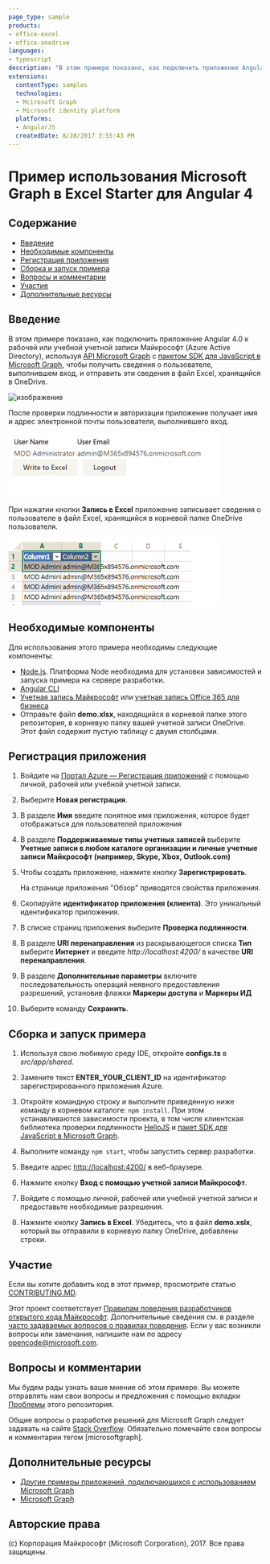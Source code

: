 ```yaml
---
page_type: sample
products:
- office-excel
- office-onedrive
languages:
- typescript
description: "В этом примере показано, как подключить приложение Angular 4.0 к рабочей или учебной учетной записи Майкрософт, используя API Microsoft Graph"
extensions:
  contentType: samples 
  technologies:
  - Mcirosoft Graph
  - Microsoft identity platform
  platforms:
  - AngularJS
  createdDate: 8/28/2017 3:55:43 PM
---
```

# Пример использования Microsoft Graph в Excel Starter для Angular 4

## Содержание

* [Введение](#introduction)
* [Необходимые компоненты](#prerequisites)
* [Регистрация приложения](#register-the-application)
* [Сборка и запуск примера](#build-and-run-the-sample)
* [Вопросы и комментарии](#questions-and-comments)
* [Участие](#contributing)
* [Дополнительные ресурсы](#additional-resources)

## Введение

В этом примере показано, как подключить приложение Angular 4.0 к рабочей или учебной учетной записи Майкрософт (Azure Active Directory), используя [API Microsoft Graph](https://developer.microsoft.com/en-us/graph/) с [пакетом SDK для JavaScript в Microsoft Graph](https://github.com/microsoftgraph/msgraph-sdk-javascript), чтобы получить сведения о пользователе, выполнившем вход, и отправить эти сведения в файл Excel, хранящийся в OneDrive.

![изображение](https://user-images.githubusercontent.com/3375461/28985978-e5d3ea26-7919-11e7-8a69-a52bccd3f46b.png)

После проверки подлинности и авторизации приложение получает имя и адрес электронной почты пользователя, выполнившего вход.

![изображение](readme-images/Angular4ScreenShot.png)

При нажатии кнопки **Запись в Excel** приложение записывает сведения о пользователе в файл Excel, хранящийся в корневой папке OneDrive пользователя.

![изображение](readme-images/ExcelScreenShot.png)

## Необходимые компоненты

Для использования этого примера необходимы следующие компоненты:
* [Node.js](https://nodejs.org/). Платформа Node необходима для установки зависимостей и запуска примера на сервере разработки.
* [Angular CLI](https://github.com/angular/angular-cli)
* [Учетная запись Майкрософт](https://www.outlook.com) или [учетная запись Office 365 для бизнеса](https://msdn.microsoft.com/en-us/office/office365/howto/setup-development-environment#bk_Office365Account) 
* Отправьте файл **demo.xlsx**, находящийся в корневой папке этого репозитория, в корневую папку вашей учетной записи OneDrive. Этот файл содержит пустую таблицу с двумя столбцами.

## Регистрация приложения

1. Войдите на [Портал Azure — Регистрация приложений](https://go.microsoft.com/fwlink/?linkid=2083908) с помощью личной, рабочей или учебной учетной записи.

2. Выберите **Новая регистрация**.

3. В разделе **Имя** введите понятное имя приложения, которое будет отображаться для пользователей приложения

1. В разделе **Поддерживаемые типы учетных записей** выберите **Учетные записи в любом каталоге организации и личные учетные записи Майкрософт (например, Skype, Xbox, Outlook.com)**  

1. Чтобы создать приложение, нажмите кнопку **Зарегистрировать**. 
	
   На странице приложения "Обзор" приводятся свойства приложения.

4. Скопируйте **идентификатор приложения (клиента)**. Это уникальный идентификатор приложения. 

5. В списке страниц приложения выберите **Проверка подлинности**.

6. В разделе **URI перенаправления** из раскрывающегося списка **Тип** выберите **Интернет** и введите *http://localhost:4200/* в качестве **URI перенаправления**. 

1. В разделе **Дополнительные параметры** включите последовательность операций неявного предоставления разрешений, установив флажки **Маркеры доступа** и **Маркеры ИД** 

8. Выберите команду **Сохранить**.

## Сборка и запуск примера

1. Используя свою любимую среду IDE, откройте **configs.ts** в *src/app/shared*.

2. Замените текст **ENTER_YOUR_CLIENT_ID** на идентификатор зарегистрированного приложения Azure.

3. Откройте командную строку и выполните приведенную ниже команду в корневом каталоге: `npm install`. При этом устанавливаются зависимости проекта, в том числе клиентская библиотека проверки подлинности [HelloJS](http://adodson.com/hello.js/) и [пакет SDK для JavaScript в Microsoft Graph](https://github.com/microsoftgraph/msgraph-sdk-javascript).
  
4. Выполните команду `npm start`, чтобы запустить сервер разработки.

5. Введите адрес [http://localhost:4200/](http://localhost:4200/) в веб-браузере.

6. Нажмите кнопку **Вход с помощью учетной записи Майкрософт**.

7. Войдите с помощью личной, рабочей или учебной учетной записи и предоставьте необходимые разрешения.

8. Нажмите кнопку **Запись в Excel**. Убедитесь, что в файл **demo.xslx**, который вы отправили в корневую папку OneDrive, добавлены строки.


## Участие

Если вы хотите добавить код в этот пример, просмотрите статью [CONTRIBUTING.MD](/CONTRIBUTING.md).

Этот проект соответствует [Правилам поведения разработчиков открытого кода Майкрософт](https://opensource.microsoft.com/codeofconduct/). Дополнительные сведения см. в разделе [часто задаваемых вопросов о правилах поведения](https://opensource.microsoft.com/codeofconduct/faq/). Если у вас возникли вопросы или замечания, напишите нам по адресу [opencode@microsoft.com](mailto:opencode@microsoft.com).

## Вопросы и комментарии

Мы будем рады узнать ваше мнение об этом примере. Вы можете отправлять нам свои вопросы и предложения с помощью вкладки [Проблемы](https://github.com/microsoftgraph/angular-excelstarter-sample/issues) этого репозитория.

Общие вопросы о разработке решений для Microsoft Graph следует задавать на сайте [Stack Overflow](https://stackoverflow.com/questions/tagged/microsoftgraph). Обязательно помечайте свои вопросы и комментарии тегом [microsoftgraph].
  
## Дополнительные ресурсы

- [Другие примеры приложений, подключающихся с использованием Microsoft Graph](https://github.com/MicrosoftGraph?utf8=%E2%9C%93&query=-Connect)
- [Microsoft Graph](https://developer.microsoft.com/en-us/graph/)

## Авторские права
(c) Корпорация Майкрософт (Microsoft Corporation), 2017. Все права защищены.
